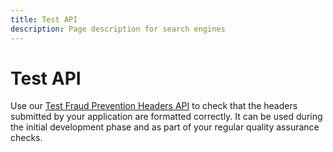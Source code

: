 ```yaml
---
title: Test API
description: Page description for search engines
---
```


# Test API

Use our [Test Fraud Prevention Headers API](http://localhost:3000/documentation/apis/test-fraud-headers) to check that the headers submitted by your application are formatted correctly. It can be used during the initial development phase and as part of your regular quality assurance checks.

